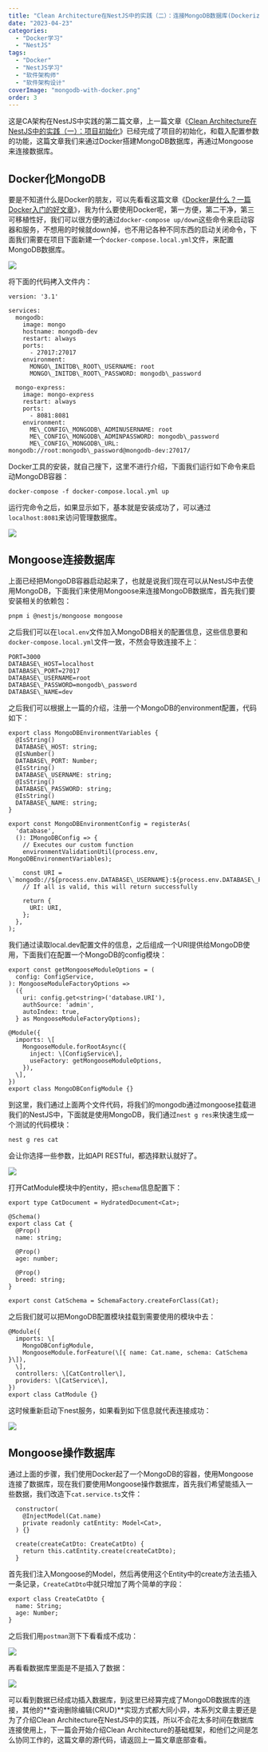 ```yaml
---
title: "Clean Architecture在NestJS中的实践（二）：连接MongoDB数据库(Dockerization)"
date: "2023-04-23"
categories: 
  - "Docker学习"
  - "NestJS"
tags: 
  - "Docker"
  - "NestJS学习"
  - "软件架构师"
  - "软件架构设计"
coverImage: "mongodb-with-docker.png"
order: 3
---
```


这是CA架构在NestJS中实践的第二篇文章，上一篇文章《[Clean Architecture在NestJS中的实践（一）：项目初始化](../clean-architecture-with-nestjs-best-practice-init/)》已经完成了项目的初始化，和载入配置参数的功能，这篇文章我们来通过Docker搭建MongoDB数据库，再通过Mongoose来连接数据库。

## Docker化MongoDB

要是不知道什么是Docker的朋友，可以先看看这篇文章《[Docker是什么？一篇Docker入门的好文章](/docker/docker-introduction/)》，我为什么要使用Docker呢，第一方便，第二干净，第三可移植性好，我们可以很方便的通过`docker-compose up/down`这些命令来启动容器和服务，不想用的时候就down掉，也不用记各种不同东西的启动关闭命令，下面我们需要在项目下面新建一个`docker-compose.local.yml`文件，来配置MongoDB数据库。

![](images/image-29.png)

将下面的代码拷入文件内：
```
version: '3.1'

services:
  mongodb:
    image: mongo
    hostname: mongodb-dev
    restart: always
    ports:
      - 27017:27017
    environment:
      MONGO\_INITDB\_ROOT\_USERNAME: root
      MONGO\_INITDB\_ROOT\_PASSWORD: mongodb\_password

  mongo-express:
    image: mongo-express
    restart: always
    ports:
      - 8081:8081
    environment:
      ME\_CONFIG\_MONGODB\_ADMINUSERNAME: root
      ME\_CONFIG\_MONGODB\_ADMINPASSWORD: mongodb\_password
      ME\_CONFIG\_MONGODB\_URL: mongodb://root:mongodb\_password@mongodb-dev:27017/
```
Docker工具的安装，就自己搜下，这里不进行介绍，下面我们运行如下命令来启动MongoDB容器：
```
docker-compose -f docker-compose.local.yml up
```
运行完命令之后，如果显示如下，基本就是安装成功了，可以通过`localhost:8081`来访问管理数据库。

![](images/image-30.png)

## Mongoose连接数据库

上面已经把MongoDB容器启动起来了，也就是说我们现在可以从NestJS中去使用MongoDB，下面我们来使用Mongoose来连接MongoDB数据库，首先我们要安装相关的依赖包：
```
pnpm i @nestjs/mongoose mongoose
```
之后我们可以在`local.env`文件加入MongoDB相关的配置信息，这些信息要和`docker-compose.local.yml`文件一致，不然会导致连接不上：
```
PORT=3000
DATABASE\_HOST=localhost
DATABASE\_PORT=27017 
DATABASE\_USERNAME=root
DATABASE\_PASSWORD=mongodb\_password
DATABASE\_NAME=dev
```
之后我们可以根据上一篇的介绍，注册一个MongoDB的environment配置，代码如下：
```
export class MongoDBEnvironmentVariables {
  @IsString()
  DATABASE\_HOST: string;
  @IsNumber()
  DATABASE\_PORT: Number;
  @IsString()
  DATABASE\_USERNAME: string;
  @IsString()
  DATABASE\_PASSWORD: string;
  @IsString()
  DATABASE\_NAME: string;
}

export const MongoDBEnvironmentConfig = registerAs(
  'database',
  (): IMongoDBConfig => {
    // Executes our custom function
    environmentValidationUtil(process.env, MongoDBEnvironmentVariables);

    const URI = \`mongodb://${process.env.DATABASE\_USERNAME}:${process.env.DATABASE\_PASSWORD}@${process.env.DATABASE\_HOST}:${process.env.DATABASE\_PORT}/${process.env.DATABASE\_NAME}\`;
    // If all is valid, this will return successfully

    return {
      URI: URI,
    };
  },
);
```
我们通过读取local.dev配置文件的信息，之后组成一个URI提供给MongoDB使用，下面我们在配置一个MongoDB的config模块：
```
export const getMongooseModuleOptions = (
  config: ConfigService,
): MongooseModuleFactoryOptions =>
  ({
    uri: config.get<string>('database.URI'),
    authSource: 'admin',
    autoIndex: true,
  } as MongooseModuleFactoryOptions);

@Module({
  imports: \[
    MongooseModule.forRootAsync({
      inject: \[ConfigService\],
      useFactory: getMongooseModuleOptions,
    }),
  \],
})
export class MongoDBConfigModule {}
```
到这里，我们通过上面两个文件代码，将我们的mongodb通过mongoose挂载进我们的NestJS中，下面就是使用MongoDB，我们通过`nest g res`来快速生成一个测试的代码模块：
```
nest g res cat
```
会让你选择一些参数，比如API RESTful，都选择默认就好了。

![](images/image-31.png)

打开CatModule模块中的entity，把`schema`信息配置下：
```
export type CatDocument = HydratedDocument<Cat>;

@Schema()
export class Cat {
  @Prop()
  name: string;

  @Prop()
  age: number;

  @Prop()
  breed: string;
}

export const CatSchema = SchemaFactory.createForClass(Cat);
```
之后我们就可以把MongoDB配置模块挂载到需要使用的模块中去：
```
@Module({
  imports: \[
    MongoDBConfigModule,
    MongooseModule.forFeature(\[{ name: Cat.name, schema: CatSchema }\]),
  \],
  controllers: \[CatController\],
  providers: \[CatService\],
})
export class CatModule {}
```
这时候重新启动下nest服务，如果看到如下信息就代表连接成功：

![](images/image-32.png)

## Mongoose操作数据库

通过上面的步骤，我们使用Docker起了一个MongoDB的容器，使用Mongoose连接了数据库，现在我们要使用Mongoose操作数据库，首先我们希望能插入一些数据，我们改造下`cat.service.ts`文件：
```
  constructor(
    @InjectModel(Cat.name)
    private readonly catEntity: Model<Cat>,
  ) {}

  create(createCatDto: CreateCatDto) {
    return this.catEntity.create(createCatDto);
  }
```
首先我们注入Mongoose的Model，然后再使用这个Entity中的create方法去插入一条记录，`CreateCatDto`中就只增加了两个简单的字段：
```
export class CreateCatDto {
  name: String;
  age: Number;
}
```
之后我们用`postman`测下下看看成不成功：

![](images/image-33.png)

再看看数据库里面是不是插入了数据：

![](images/image-34.png)

可以看到数据已经成功插入数据库，到这里已经算完成了MongoDB数据库的连接，其他的**查询删除编辑(CRUD)**实现方式都大同小异，本系列文章主要还是为了介绍Clean Architecture在NestJS中的实践，所以不会花太多时间在数据库连接使用上，下一篇会开始介绍Clean Architecture的基础框架，和他们之间是怎么协同工作的，这篇文章的源代码，请返回上一篇文章底部查看。
